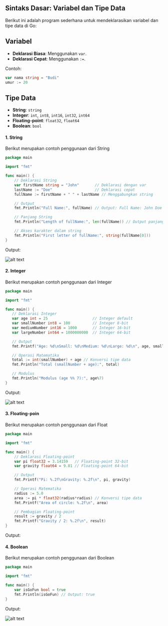 ## Sintaks Dasar: Variabel dan Tipe Data

Berikut ini adalah program sederhana untuk mendeklarasikan variabel dan tipe data di Go:

## Variabel
- **Deklarasi Biasa**: Menggunakan `var`.
- **Deklarasi Cepat**: Menggunakan `:=`.

Contoh:
```go
var nama string = "Budi"
umur := 20
```
## Tipe Data 
- **String**: `string`
- **Integer**: `int`, `int8`, `int16`, `int32`, `int64`
- **Floating-point**: `float32`, `float64`
- **Boolean**: `bool`

#### 1. String
Berikut merupakan contoh penggunaan dari String
```go
package main

import "fmt"

func main() {
    // Deklarasi String
    var firstName string = "John"       // Deklarasi dengan var
    lastName := "Doe"                   // Deklarasi cepat
    fullName := firstName + " " + lastName // Menggabungkan string

    // Output
    fmt.Println("Full Name:", fullName) // Output: Full Name: John Doe

    // Panjang String
    fmt.Println("Length of fullName:", len(fullName)) // Output panjang string

    // Akses karakter dalam string
    fmt.Println("First letter of fullName:", string(fullName[0]))
}
```
 Output:
 
![alt text](https://raw.githubusercontent.com/ghaidafasya24/img/refs/heads/main/penggunaan%20string.png?token=GHSAT0AAAAAACYXD3NP7LOYJ4COTFFSYQZKZ337JQQ)

#### 2. Integer
Berikut merupakan contoh penggunaan dari Integer
 ```go
package main

import "fmt"

func main() {
    // Deklarasi Integer
    var age int = 25                    // Integer default
    var smallNumber int8 = 100          // Integer 8-bit
    var mediumNumber int16 = 1000       // Integer 16-bit
    var largeNumber int64 = 1000000000  // Integer 64-bit

    // Output
    fmt.Printf("Age: %d\nSmall: %d\nMedium: %d\nLarge: %d\n", age, smallNumber, mediumNumber, largeNumber)

    // Operasi Matematika
    total := int(smallNumber) + age // Konversi tipe data
    fmt.Println("Total (smallNumber + age):", total)

    // Modulus
    fmt.Println("Modulus (age %% 7):", age%7)
}
```
 Output:
 
![alt text](https://raw.githubusercontent.com/ghaidafasya24/img/refs/heads/main/penggunaan%20int.png?token=GHSAT0AAAAAACYXD3NOBPILUAOU5IUMVLLIZ337SIQ)

#### 3. Floating-poin
Berikut merupakan contoh penggunaan dari Float
```go
package main

import "fmt"

func main() {
    // Deklarasi Floating-point
    var pi float32 = 3.14159   // Floating-point 32-bit
    var gravity float64 = 9.81 // Floating-point 64-bit

    // Output
    fmt.Printf("Pi: %.2f\nGravity: %.2f\n", pi, gravity)

    // Operasi Matematika
    radius := 5.0
    area := pi * float32(radius*radius) // Konversi tipe data
    fmt.Printf("Area of circle: %.2f\n", area)

    // Pembagian Floating-point
    result := gravity / 2
    fmt.Printf("Gravity / 2: %.2f\n", result)
}
```
Output:

#### 4. Boolean
Berikut merupakan contoh penggunaan dari Boolean
```go
package main

import "fmt"

func main() {
    var isGoFun bool = true
    fmt.Println(isGoFun) // Output: true
}
```
Output:
 
![alt text](https://raw.githubusercontent.com/ghaidafasya24/img/refs/heads/main/penggunaan%20bool.png?token=GHSAT0AAAAAACYXD3NOJJMFZ3SCN56AZZXKZ337TZQ)
